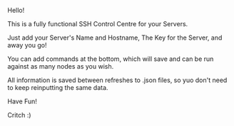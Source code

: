 Hello!

This is a fully functional SSH Control Centre for your Servers.

Just add your Server's Name and Hostname, The Key for the Server, and away you go!

You can add commands at the bottom, which will save and can be run against as many nodes as you wish.

All information is saved between refreshes to .json files, so yuo don't need to keep reinputting the same data.

Have Fun!

Critch :)
